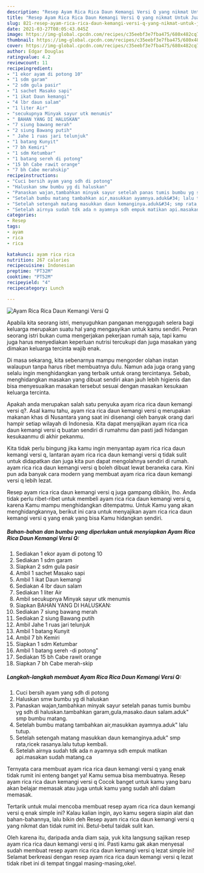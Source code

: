 ```yaml
---
description: "Resep Ayam Rica Rica Daun Kemangi Versi Q yang nikmat Untuk Jualan"
title: "Resep Ayam Rica Rica Daun Kemangi Versi Q yang nikmat Untuk Jualan"
slug: 821-resep-ayam-rica-rica-daun-kemangi-versi-q-yang-nikmat-untuk-jualan
date: 2021-03-27T08:05:43.045Z
image: https://img-global.cpcdn.com/recipes/c35eebf3e7fba475/680x482cq70/ayam-rica-rica-daun-kemangi-versi-q-foto-resep-utama.jpg
thumbnail: https://img-global.cpcdn.com/recipes/c35eebf3e7fba475/680x482cq70/ayam-rica-rica-daun-kemangi-versi-q-foto-resep-utama.jpg
cover: https://img-global.cpcdn.com/recipes/c35eebf3e7fba475/680x482cq70/ayam-rica-rica-daun-kemangi-versi-q-foto-resep-utama.jpg
author: Edgar Douglas
ratingvalue: 4.2
reviewcount: 11
recipeingredient:
- "1 ekor ayam di potong 10"
- "1 sdm garam"
- "2 sdm gula pasir"
- "1 sachet Masako sapi"
- "1 ikat Daun kemangi"
- "4 lbr daun salam"
- "1 liter Air"
- "secukupnya Minyak sayur utk menumis"
- " BAHAN YANG DI HALUSKAN"
- "7 siung bawang merah"
- "2 siung Bawang putih"
- " Jahe 1 ruas jari telunjuk"
- "1 batang Kunyit"
- "7 bh Kemiri"
- "1 sdm Ketumbar"
- "1 batang sereh di potong"
- "15 bh Cabe rawit orange"
- "7 bh Cabe merahskip"
recipeinstructions:
- "Cuci bersih ayam yang sdh di potong"
- "Haluskan smw bumbu yg di haluskan"
- "Panaskan wajan,tambahkan minyak sayur setelah panas tumis bumbu yg sdh di haluskan.tambahkan garam,gula,masako.daun salam.aduk&#34; smp bumbu matang."
- "Setelah bumbu matang tambahkan air,masukkan ayamnya.aduk&#34; lalu tutup."
- "Setelah setengah matang masukkan daun kemanginya.aduk&#34; smp rata,ricek rasanya.lalu tutup kembali."
- "Setelah airnya sudah tdk ada n ayamnya sdh empuk matikan api.masakan sudah matang.ca"
categories:
- Resep
tags:
- ayam
- rica
- rica

katakunci: ayam rica rica 
nutrition: 267 calories
recipecuisine: Indonesian
preptime: "PT32M"
cooktime: "PT52M"
recipeyield: "4"
recipecategory: Lunch

---
```



![Ayam Rica Rica Daun Kemangi Versi Q](https://img-global.cpcdn.com/recipes/c35eebf3e7fba475/680x482cq70/ayam-rica-rica-daun-kemangi-versi-q-foto-resep-utama.jpg)

Apabila kita seorang istri, menyuguhkan panganan menggugah selera bagi keluarga merupakan suatu hal yang mengasyikan untuk kamu sendiri. Peran seorang istri bukan cuma mengerjakan pekerjaan rumah saja, tapi kamu juga harus menyediakan keperluan nutrisi tercukupi dan juga masakan yang dimakan keluarga tercinta wajib enak.

Di masa  sekarang, kita sebenarnya mampu mengorder olahan instan walaupun tanpa harus ribet membuatnya dulu. Namun ada juga orang yang selalu ingin menghidangkan yang terbaik untuk orang tercintanya. Sebab, menghidangkan masakan yang dibuat sendiri akan jauh lebih higienis dan bisa menyesuaikan masakan tersebut sesuai dengan masakan kesukaan keluarga tercinta. 



Apakah anda merupakan salah satu penyuka ayam rica rica daun kemangi versi q?. Asal kamu tahu, ayam rica rica daun kemangi versi q merupakan makanan khas di Nusantara yang saat ini disenangi oleh banyak orang dari hampir setiap wilayah di Indonesia. Kita dapat menyajikan ayam rica rica daun kemangi versi q buatan sendiri di rumahmu dan pasti jadi hidangan kesukaanmu di akhir pekanmu.

Kita tidak perlu bingung jika kamu ingin menyantap ayam rica rica daun kemangi versi q, lantaran ayam rica rica daun kemangi versi q tidak sulit untuk didapatkan dan juga kita pun dapat mengolahnya sendiri di rumah. ayam rica rica daun kemangi versi q boleh dibuat lewat beraneka cara. Kini pun ada banyak cara modern yang membuat ayam rica rica daun kemangi versi q lebih lezat.

Resep ayam rica rica daun kemangi versi q juga gampang dibikin, lho. Anda tidak perlu ribet-ribet untuk membeli ayam rica rica daun kemangi versi q, karena Kamu mampu menghidangkan ditempatmu. Untuk Kamu yang akan menghidangkannya, berikut ini cara untuk menyajikan ayam rica rica daun kemangi versi q yang enak yang bisa Kamu hidangkan sendiri.

<!--inarticleads1-->

##### Bahan-bahan dan bumbu yang diperlukan untuk menyiapkan Ayam Rica Rica Daun Kemangi Versi Q:

1. Sediakan 1 ekor ayam di potong 10
1. Sediakan 1 sdm garam
1. Siapkan 2 sdm gula pasir
1. Ambil 1 sachet Masako sapi
1. Ambil 1 ikat Daun kemangi
1. Sediakan 4 lbr daun salam
1. Sediakan 1 liter Air
1. Ambil secukupnya Minyak sayur utk menumis
1. Siapkan  BAHAN YANG DI HALUSKAN:
1. Sediakan 7 siung bawang merah
1. Sediakan 2 siung Bawang putih
1. Ambil  Jahe 1 ruas jari telunjuk
1. Ambil 1 batang Kunyit
1. Ambil 7 bh Kemiri
1. Siapkan 1 sdm Ketumbar
1. Ambil 1 batang sereh -di potong&#34;
1. Sediakan 15 bh Cabe rawit orange
1. Siapkan 7 bh Cabe merah-skip




<!--inarticleads2-->

##### Langkah-langkah membuat Ayam Rica Rica Daun Kemangi Versi Q:

1. Cuci bersih ayam yang sdh di potong
1. Haluskan smw bumbu yg di haluskan
1. Panaskan wajan,tambahkan minyak sayur setelah panas tumis bumbu yg sdh di haluskan.tambahkan garam,gula,masako.daun salam.aduk&#34; smp bumbu matang.
1. Setelah bumbu matang tambahkan air,masukkan ayamnya.aduk&#34; lalu tutup.
1. Setelah setengah matang masukkan daun kemanginya.aduk&#34; smp rata,ricek rasanya.lalu tutup kembali.
1. Setelah airnya sudah tdk ada n ayamnya sdh empuk matikan api.masakan sudah matang.ca




Ternyata cara membuat ayam rica rica daun kemangi versi q yang enak tidak rumit ini enteng banget ya! Kamu semua bisa membuatnya. Resep ayam rica rica daun kemangi versi q Cocok banget untuk kamu yang baru akan belajar memasak atau juga untuk kamu yang sudah ahli dalam memasak.

Tertarik untuk mulai mencoba membuat resep ayam rica rica daun kemangi versi q enak simple ini? Kalau kalian ingin, ayo kamu segera siapin alat dan bahan-bahannya, lalu bikin deh Resep ayam rica rica daun kemangi versi q yang nikmat dan tidak rumit ini. Betul-betul taidak sulit kan. 

Oleh karena itu, daripada anda diam saja, yuk kita langsung sajikan resep ayam rica rica daun kemangi versi q ini. Pasti kamu gak akan menyesal sudah membuat resep ayam rica rica daun kemangi versi q lezat simple ini! Selamat berkreasi dengan resep ayam rica rica daun kemangi versi q lezat tidak ribet ini di tempat tinggal masing-masing,oke!.

